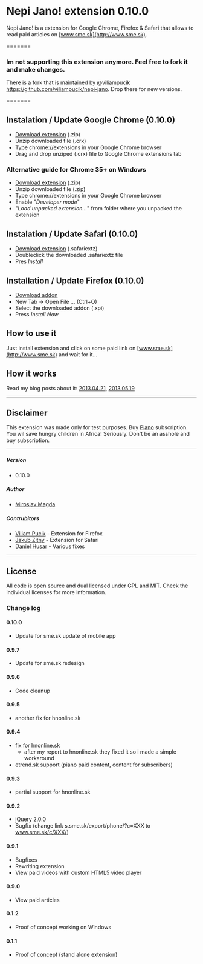 Nepi Jano! extension 0.10.0
=======

Nepi Jano! is a extension for Google Chrome, Firefox & Safari that allows to read paid articles on [www.sme.sk](http://www.sme.sk).
 
=======
### Im not supporting this extension anymore. Feel free to fork it and make changes.

There is a fork that is maintained by @viliampucik https://github.com/viliampucik/nepi-jano.  Drop there for new versions.

=======
 
## Instalation / Update Google Chrome (0.10.0)
* [Download extension](https://github.com/ejci/nepi-jano/raw/master/releases/nepi_jano_0.10.0.crx.zip) (.zip)
* Unzip downloaded file (.crx)
* Type chrome://extensions in your Google Chrome browser
* Drag and drop unziped (.crx) file to Google Chrome extensions tab

### Alternative guide for Chrome 35+ on Windows
* [Download extension](https://github.com/ejci/nepi-jano/raw/master/releases/nepi_jano_0.10.0.zip) (.zip)
* Unzip downloaded file (.zip)
* Type chrome://extensions in your Google Chrome browser
* Enable "*Developer mode*"
* "*Load unpacked extension...*" from folder where you unpacked the extension

## Instalation / Update Safari (0.10.0)
* [Download extension](https://github.com/ejci/nepi-jano/raw/master/releases/nepi_jano_0.10.0.safariextz) (.safariextz)
* Doubleclick the downloaded .safariextz file
* Pres *Install*

## Installation / Update Firefox (0.10.0)
* [Download addon](https://github.com/ejci/nepi-jano/raw/master/releases/nepi-jano_0.10.0.xpi)
* New Tab -> Open File ... (Ctrl+O)
* Select the downloaded addon (.xpi)
* Press *Install Now*


## How to use it
Just install extension and click on some paid link on [www.sme.sk](http://www.sme.sk) and wait for it...

## How it works
Read my blog posts about it: [2013.04.21](http://blog.ejci.net/2013/04/21/piano-and-sme-sk/), [2013.05.19](http://blog.ejci.net/2013/05/19/paid-content-for-free-on-slovak-news-portals/)

---
## Disclaimer
This extension was made only for test purposes.
Buy [Piano](http://www.pianomedia.sk) subscription. You wil save hungry children in Africa! Seriously. Don't be an asshole and buy subscription.

---
##### Version
* 0.10.0

##### Author
* [Miroslav Magda](http://ejci.net)

##### Contrubitors
* [Viliam Pucik](https://github.com/viliampucik) - Extension for Firefox
* [Jakub Zitny](https://github.com/jakubzitny) - Extension for Safari
* [Daniel Husar](https://github.com/danielhusar) - Various fixes

---

## License
All code is open source and dual licensed under GPL and MIT. Check the individual licenses for more information.


### Change log

#### 0.10.0
* Update for sme.sk update of mobile app

#### 0.9.7
* Update for sme.sk redesign

#### 0.9.6
* Code cleanup 

#### 0.9.5
* another fix for hnonline.sk 

#### 0.9.4
* fix for hnonline.sk
     - after my report to hnonline.sk they fixed it so i made a simple workaround
* etrend.sk support (piano paid content, content for subscribers)

#### 0.9.3
* partial support for hnonline.sk

#### 0.9.2
* jQuery 2.0.0
* Bugfix (change link s.sme.sk/export/phone/?c=XXX to www.sme.sk/c/XXX/)

#### 0.9.1
* Bugfixes
* Rewriting extension
* View paid videos with custom HTML5 video player

#### 0.9.0
* View paid articles

#### 0.1.2
* Proof of concept working on Windows

#### 0.1.1
* Proof of concept (stand alone extension)
